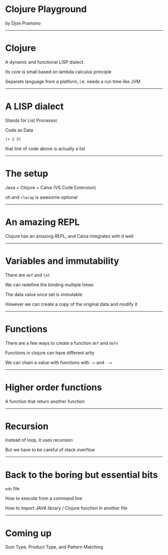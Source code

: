# Clojure Playground

by Djoe Pramono

---

# Clojure

A dynamic and functional LISP dialect.

Its core is small based on lambda calculus principle

Separate language from a platform, i.e. needs a run time like JVM

---

# A LISP dialect

Stands for List Processor.

Code as Data

```
(+ 2 3)
```

that line of code above is actually a list

---

# The setup

Java + Clojure + Calva (VS Code Extension)

oh and `rlwrap` is awesome optional

---

# An amazing REPL

Clojure has an amazing REPL, and Calva integrates with it well

---

# Variables and immutability

There are `def` and `let`

We can redefine the binding multiple times

The data value once set is immutable

However we can create a copy of the original data and modify it

---

# Functions

There are a few ways to create a function `def` and `defn`

Functions in clojure can have different arity

We can chain a value with functions with `->` and `-->`

---

# Higher order functions

A function that return another function

---

# Recursion

Instead of loop, it uses recursion

But we have to be careful of stack overflow

---
# Back to the boring but essential bits

`edn` file

How to execute from a command line

How to import JAVA library / Clojure function in another file

---

# Coming up

Sum Type, Product Type, and Pattern Matching
